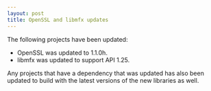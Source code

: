 ```yaml
---
layout: post
title: OpenSSL and libmfx updates
---
```


The following projects have been updated:
* OpenSSL was updated to 1.1.0h.
* libmfx was updated to support API 1.25.

Any projects that have a dependency that was updated has also been updated to build with the latest versions of the new libraries as well.